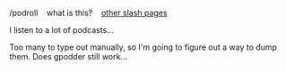 /podroll&nbsp;&nbsp;&nbsp;&nbsp;<a title="Blogroll, but for podcasts" onclick="alert('Blogroll, but for podcasts')">what is this?</a>&nbsp;&nbsp;&nbsp;&nbsp;[other slash pages](/slashes.md)

I listen to a lot of podcasts...

Too many to type out manually, so I'm going to figure out a way to dump them. Does gpodder still work...
